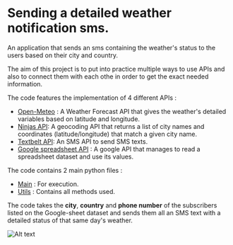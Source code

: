 # Sending a detailed weather notification sms.


An application that sends an sms containing the weather's status to the users based on their city and country.


The aim of this project is to put into practice multiple ways to use APIs and also to connect them with each othe in order to get the exact needed information.

The code features the implementation of 4 different APIs :

- [Open-Meteo](https://open-meteo.com/en/docs#latitude=48.85&longitude=2.35&hourly=temperature_2m,relativehumidity_2m,precipitation,rain,snowfall,snow_depth,weathercode,visibility,windspeed_10m&daily=weathercode,temperature_2m_max,temperature_2m_min,sunrise,sunset,precipitation_hours,windspeed_10m_max,windgusts_10m_max,winddirection_10m_dominant&timezone=auto) : A Weather Forecast API that gives the weather's detailed variables based on latitude and longitude.
- [Ninjas API](https://api-ninjas.com/api/geocoding): A geocoding API that returns a list of city names and coordinates (latitude/longitude) that match a given city name.
- [Textbelt API](https://docs.textbelt.com#testing-this-api): An SMS API to send SMS texts.
- [Google spreadsheet API](https://developers.google.com/sheets/api) : A google API that manages to read a spreadsheet dataset and use its values.


The code contains 2 main python files :
- [Main](https://github.com/Oumaima-Hajji/city-weather/blob/main/main.py) : For execution.
- [Utils](https://github.com/Oumaima-Hajji/city-weather/blob/main/utils.py) : Contains all methods used.

The code takes the **city**, **country** and **phone number** of the subscribers listed on the Google-sheet dataset and sends them all an SMS text with a detailed status of that same day's weather.


![Alt text](.drafts/WeatherSMS_Daig.png?raw=true "Diagram summary of the project")